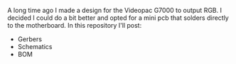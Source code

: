A long time ago I made a design for the Videopac G7000 to output RGB. I decided I could do a bit better and opted for a mini pcb that solders directly to the motherboard. In this repository I'll post:

- Gerbers
- Schematics
- BOM
